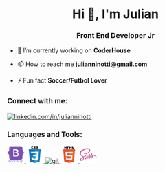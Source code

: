 <h1 align="center">Hi 👋, I'm Julian</h1>
<h3 align="center">Front End Developer Jr</h3>

- 🔭 I’m currently working on **CoderHouse**

- 📫 How to reach me **julianninotti@gmail.com**

- ⚡ Fun fact **Soccer/Futbol Lover**

<h3 align="left">Connect with me:</h3>
<p align="left">
<a href=https://linkedin.com/in/linkedin.com/in/julianninotti target="blank"><img align="center" src=https://raw.githubusercontent.com/rahuldkjain/github-profile-readme-generator/master/src/images/icons/Social/linked-in-alt.svg alt="linkedin.com/in/julianninotti" height="30" width="40" /></a>
</p>

<h3 align="left">Languages and Tools:</h3>
<p align="left"> <a href=https://getbootstrap.com target="_blank" rel="noreferrer"> <img src=https://raw.githubusercontent.com/devicons/devicon/master/icons/bootstrap/bootstrap-plain-wordmark.svg alt="bootstrap" width="40" height="40"/> </a> <a href=https://www.w3schools.com/css/ target="_blank" rel="noreferrer"> <img src=https://raw.githubusercontent.com/devicons/devicon/master/icons/css3/css3-original-wordmark.svg alt="css3" width="40" height="40"/> </a> <a href=https://git-scm.com/ target="_blank" rel="noreferrer"> <img src=https://www.vectorlogo.zone/logos/git-scm/git-scm-icon.svg alt="git" width="40" height="40"/> </a> <a href=https://www.w3.org/html/ target="_blank" rel="noreferrer"> <img src=https://raw.githubusercontent.com/devicons/devicon/master/icons/html5/html5-original-wordmark.svg alt="html5" width="40" height="40"/> </a> <a href=https://sass-lang.com target="_blank" rel="noreferrer"> <img src=https://raw.githubusercontent.com/devicons/devicon/master/icons/sass/sass-original.svg alt="sass" width="40" height="40"/> </a> </p>
